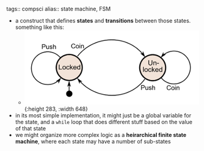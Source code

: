 tags:: compsci
alias:: state machine, FSM

- a construct that defines **states** and **transitions** between those states. something like this:
	- ![image.png](../assets/image_1732606255353_0.png){:height 283, :width 648}
- in its most simple implementation, it might just be a global variable for the state, and a `while` loop that does different stuff based on the value of that state
- we might organize more complex logic as a **heirarchical finite state machine**, where each state may have a number of sub-states